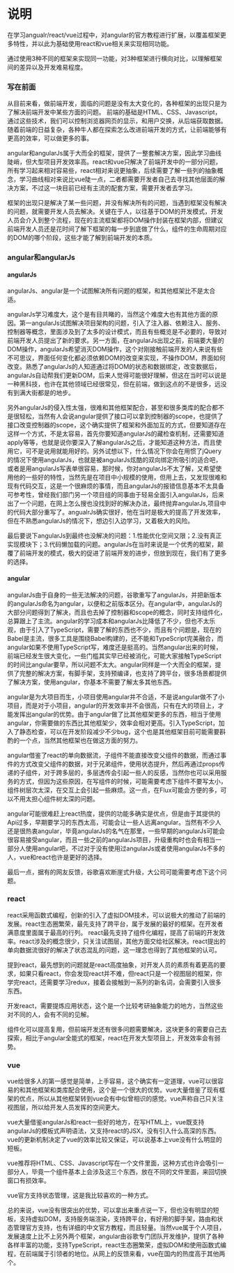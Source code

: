 # 说明
在学习angualr/react/vue过程中，对angular的官方教程进行扩展，以覆盖框架更多特性，并以此为基础使用react和vue相关来实现相同功能。

通过使用3种不同的框架来实现同一功能，对3种框架进行横向对比，以理解框架间的差异以及开发难易程度。

### 写在前面

从目前来看，做前端开发，面临的问题是没有太大变化的，各种框架的出现只是为了解决前端开发中某些方面的问题。
前端的基础是HTML、CSS、Javascript，通过这些技术，我们可以控制浏览器网页的显示，和用户交换，从后端获取数据。
随着前端的日益复杂，各种牛人都在探索怎么改进前端开发的方式，让前端能够有更高的效率，可以做更多的事。

angular和angularJs属于大而全的框架，提供了一整套解决方案，因此学习曲线陡峭，但大型项目开发效率高。react和vue只解决了前端开发中的一部分问题，所有学习起来相对容易些，react相对来说更抽象，后续需要了解一些列的抽象概念，学习曲线相对来说比vue陡一点，二者都需要开发者自己去寻找其他层面的解决方案，不过这一块目前已经有主流的配套方案，需要开发者去学习。

框架的出现只是解决了某一些问题，并没有解决所有的问题，当遇到框架没有解决的问题，就需要开发人员去解决。关键在于人，以往基于DOM的开发模式，开发人员会介入到整个流程，现在的主流框架都将DOM操作封装在框架内部，但建议前端开发人员还是花时间了解下框架的每一步到底做了什么，组件的生命周期对应的DOM的哪个阶段，这些才能了解到前端开发的本质。

### angular和angularJs
#### angularJs
angularJs、angular是一个试图解决所有问题的框架，和其他框架比不是太合适。

angularJs学习难度大，这个是有目共睹的，当然这个难度大也有其他方面的原因。第一angularJs试图解决项目架构的问题，引入了注入器、依赖注入、服务、控制器等概念，里面涉及到了太多的设计模式，而且有些概览是不必要的，导致对前端开发人员提出了新的要求。另一方面，在angularJs出现之前，前端要大量的DOM操作，angularJs希望消灭DOM操作，这个对刚接触前端开发的人来说有些不可思议，界面任何变化都必须依赖DOM的改变来实现，不操作DOM，界面如何改变。熟悉了angularJs的人知道通过将DOM的状态和数据绑定，改变数据后，angularJs自动帮我们更新DOM，后来人觉得可能很好理解，但这在当时可以说是一种黑科技，也许在其他领域已经很常见，但在前端，做到这点的不是很多，远没有到满大街都是的地步。

另外angularJs的侵入性太强，很难和其他框架配合，甚至和很多类库的配合都不是很轻松，当然有人会说angular提供了接口可以拿到控制器的scope，也提供了接口改变控制器的scope，这个确实提供了框架和外面加互的方式，但要知道存在这样一个方式，不是太容易，首先你要知道angularJs的藏检查机制，还需要知道apply等等，也就是说你要深入了解angularJs之后，才能知道这种方法，而且使用它，可不是说用就能用好的。另外试想以下，什么情况下你会在用惯了jQuery的情况下使用angularJs，也就是被angularJs炫酷的双向绑定所吸引的适合吧，或者是用angularJs写表单很容易，那时候，你对angularJs不太了解，又希望使用他的一些好的特性，当然先是在项目中小规模的使用，但用上去，又发现很难和现有代码交互，这是一个很麻烦的事情，而且angularJs的报错信息基本不太具备可参考性，曾经我们部门另一个项目组的同事由于轻易全面引入angularJs，后来出了一个问题，在网上怎么搜也没找到好的解决办法，最终抛弃angularJs,项目中的代码大部分重写了。angualrJs确实很好，他在当时是极大的提高了开发效率，但在不熟悉angularJs的情况下，想边引入边学习，又着极大的风险。

最后要说下angularJs到最终也没解决的问题：1.性能优化空间又限；2.没有真正实现模块下；3.代码懒加载的问题。angularJs在当时来说是一个优秀的框架，颠覆了前端开发的模式，极大的促进了前端开发的进步，但放到现在，我们有了更多的选择。


#### angular
angularJs由于自身的一些无法解决的问题，谷歌重写了angularJs，并把新版本的angularJs命名为angular，以便和之前版本区分。在angular中，angularJs的大部分问题得到了解决，而且也去掉了控制器和scope的概念，同时支持组件化，总算跟上了主流。angular的学习成本和angularJs比降低了不少，但也不太乐观，由于引入了TypeScript，需要了解的东西也不少，而且有个问题是，现在的Babel是主流，很多工具是围绕Babel构建的，还不能和TypeScript完美融合，而angular如果不使用TypeScript写，难度还是挺高的。当然angular出来的时候，前端已经发生很大变化，一些门槛其实早已经被消化，可能大家接触TypeScript的时间比angular要早，所以问题不太大。angular同样是一个大而全的框架，提供了完整的解决方案，有脚手架，支持预编译，也支持了跨平台，很多场景都提供了解决方案，使用angular，你基本不需要了解太多其他东西。

angular是为大项目而生，小项目使用angular并不合适，不是说angular做不了小项目，而是对于小项目，angular的开发效率并不会很高，只有在大的项目上，才能发挥出angular的优势。由于angular做了比其他框架更多的东西，相当于使用angular，你需要做的东西比其他框架少，效率会相对更高。引入TypeScript，加入了静态检查，可以在开发阶段减少不少bug，这个也是其他框架目前可能需要斟酌的一个点，当然其他框架也在做这方面的努力。

angular借鉴了react的单向数据流，子组件不能直接改变父组件的数据，而通过事件的方式改变父组件的数据，对于兄弟组件，使用状态提升，然后再通过props传递的子组件，对于跨多层的，多层透传会引起一些人的反感，当然你也可以采用服务的方式，但因为这些原因，在写组件的时候，可能需要考虑下组件不要写太小，组件树层次太深，在交互上会引起一些麻烦。这一点，在Flux可能会方便的多，可以不用太担心组件树太深的问题。

angular可能很难赶上react热度，提供的功能多确实是优点，但是由于其提供的Api过多，早期要学习的东西太高，可能会让一些人远离angular。当然有不少人还是很热衷angular，毕竟angularJs的名气在那里，一些早期的angularJs可能会很容易接受angular，而且一些之前的angularJs项目，升级重构时也会有相当一部分人使用angular吧，不过对于没有使用过angularJs或者使用angularJs不多的人，vue和react也许是更好的选择。

最后一点，据有的网友反馈，谷歌喜欢断崖式升级，大公司可能需要考虑下这个问题。

### react
react采用函数式编程，创新的引入了虚拟DOM技术，可以说极大的推动了前端的发展。react生态圈繁荣，最先支持了跨平台，属于发展的最好的框架。在开发者满意度里面属于最高的行列。
react最先支持了组件化编程，提高了前端的开发效率。react涉及的概念很少，只关注试图层，其他方面交给社区解决。react提出的单向数据流很好的解决了状态混乱的问题，这一理念也得到了其他框架的认可。

提到react，最先想到的问题就是react高度抽象，对开发人员的素质有着更高的要求，如果只看react，你会发现react并不难，但react只是一个视图层的框架，你学完react，还需要学习redux，接着会接触到一系列的新名词，会需要引入很多东西。

开发react，需要提炼应用状态，这个是一个比较考研抽象能力的地方，当然这些对不同的人，会有不同的见解。

组件化可以提高复用，但前端开发还有很多问题需要解决，这块更多的需要自己去探索，相比于angular全能式的框架，react在开发大型项目上，开发效率会有弱势。

### vue
vue给很多人的第一感觉是简单，上手容易，这个确实有一定道理，vue可以很容易的和其他框架和类库配合使用，这个是一个很大的优势。vue大量借鉴了现有框架的优点，所以从其他框架转到vue会有中似曾相识的感觉。vue声称自己只关注视图层，所以给开发人员发挥的空间更大。

vue大量借鉴angularJs和react一些好的地方，在写HTML上，vue既支持angularJs的模板式声明语法，又支持react的JSX，没有引入什么高深的东西。vue的更新机制决定了vue的效率比较又保证，可以说基本上vue没有什么明显的短板。

vue推荐将HTML、CSS、Javascript写在一个文件里面，这种方式也许会吸引一部分人，毕竟一个组件基本上会涉及这三个东西，放在不同的文件里面，来回切换窗口有损效率。

vue官方支持状态管理，这是我比较喜欢的一种方式。

总的来说，vue没有很突出的优势，可以拿出来重点说一下，但也没有明显的短板，支持虚拟DOM，支持服务端渲染，支持跨平台，有好用的脚手架，路由和状态管理官方支持，也有详细的中文官方教程，而且轻量。当然vue属于个人项目，发展速度上比不上另外两个框架，angular由谷歌专门团队开发维护，提供了各种各样丰富的功能，支持TypeScript，react生态圈繁荣，虚拟DOM和使用函数式编程，在前端属于引领者的地位。从网上的反馈来看，vue在国内的热度高于其他两个。